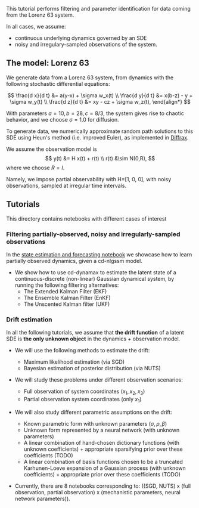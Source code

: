 This tutorial performs filtering and parameter identification for data coming from the Lorenz 63 system.

In all cases, we assume:

- continuous underlying dynamics governed by an SDE
- noisy and irregulary-sampled observations of the system.

## The model: Lorenz 63

We generate data from a Lorenz 63 system, from dynamics with the following stochastic differential equations:

$$
\frac{d x}{d t} &= a(y-x) + \sigma w_x(t) \\
\frac{d y}{d t} &= x(b-z) - y + \sigma w_y(t) \\
\frac{d z}{d t} &= xy - cz + \sigma w_z(t),
\end{align*}
$$

With parameters $a=10, b=28, c=8/3$, the system gives rise to chaotic behavior, and we choose $\sigma=1.0$ for diffusion.

To generate data, we numerically approximate random path solutions to this SDE using Heun's method (i.e. improved Euler), as implemented in [Diffrax](https://docs.kidger.site/diffrax/api/solvers/sde_solvers/).

We assume the observation model is
$$
y(t) &= H x(t) + r(t) \\
r(t) &\sim N(0,R),
$$
where we choose $R=I$. 

Namely, we impose partial observability with H=[1, 0, 0], with noisy observations, sampled at irregular time intervals.

## Tutorials

This directory contains notebooks with different cases of interest

### Filtering partially-observed, noisy and irregularly-sampled observations

In the [state estimation and forecasting notebook](./cdnlgssm_filtering.ipynb) we showcase how to learn partially observed dynamics, given a cd-nlgssm model.

- We show how to use cd-dynamax to estimate the latent state of a continuous-discrete (non-linear) Gaussian dynamical system, by running the following filtering alternatives:
    - The Extended Kalman Filter (EKF)
    - The Ensemble Kalman Filter (EnKF)
    - The Unscented Kalman filter (UKF)

### Drift estimation

In all the following tutorials, we assume that **the drift function** of a latent SDE is **the only unknown object** in the dynamics + observation model.

- We will use the following methods to estimate the drift:
    - Maximum likelihood estimation (via SGD)
    - Bayesian estimation of posterior distribution (via NUTS)

- We will study these problems under different observation scenarios:
    - Full observation of system coordinates ($x_1, x_2, x_3$)
    - Partial observation system coordinates (only $x_1$)

- We will also study different parametric assumptions on the drift:
    - Known parametric form with unknown parameters ($\sigma, \rho, \beta$)
    - Unknown form represented by a neural network (with unknown parameters)
    - A linear combination of hand-chosen dictionary functions (with unknown coefficients) + appropriate sparsifying prior over these coefficients (TODO)
    - A linear combination of basis functions chosen to be a truncated Karhunen-Loeve expansion of a Gaussian process (with unknown coefficients) + appropriate prior over these coefficients (TODO)

- Currently, there are 8 notebooks corresponding to: ((SGD, NUTS) x (full observation, partial observation) x (mechanistic parameters, neural network parameters)).
